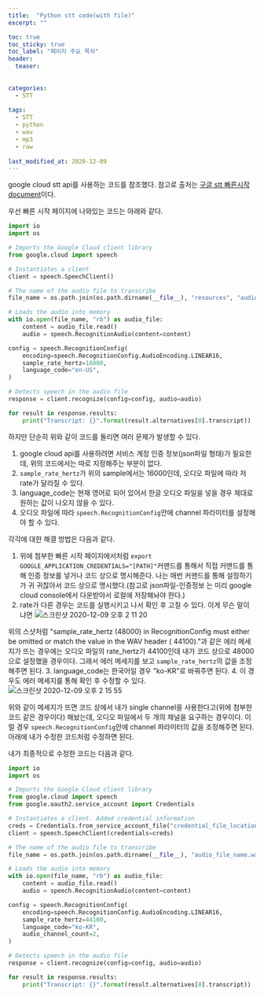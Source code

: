 ```yaml
---
title:  "Python stt code(with file)"
excerpt: ""

toc: true
toc_sticky: true
toc_label: "페이지 주요 목차"
header:
  teaser: 
  
  
categories:
  - STT
  
tags:
  - STT
  - python
  - wav
  - mp3
  - raw
  
last_modified_at: 2020-12-09
---
```


google cloud stt api를 사용하는 코드를 참조했다. 참고로 출처는 [구글 stt 빠른시작 document](https://cloud.google.com/speech-to-text/docs/quickstart-client-libraries?hl=ko)이다.

우선 빠른 시작 페이지에 나와있는 코드는 아래와 같다.

```python
import io
import os

# Imports the Google Cloud client library
from google.cloud import speech

# Instantiates a client
client = speech.SpeechClient()

# The name of the audio file to transcribe
file_name = os.path.join(os.path.dirname(__file__), "resources", "audio.raw")

# Loads the audio into memory
with io.open(file_name, "rb") as audio_file:
    content = audio_file.read()
    audio = speech.RecognitionAudio(content=content)

config = speech.RecognitionConfig(
    encoding=speech.RecognitionConfig.AudioEncoding.LINEAR16,
    sample_rate_hertz=16000,
    language_code="en-US",
)

# Detects speech in the audio file
response = client.recognize(config=config, audio=audio)

for result in response.results:
    print("Transcript: {}".format(result.alternatives[0].transcript))
```

하지만 단순히 위와 같이 코드를 돌리면 여러 문제가 발생할 수 있다.


1. google cloud api를 사용하려면 서비스 계정 인증 정보(json파일 형태)가 필요한데, 위의 코드에서는 따로 지정해주는 부분이 없다.
2. `sample_rate_hertz`가 위의 sample에서는 16000인데, 오디오 파일에 따라 저 rate가 달라질 수 있다.
3. language_code는 현재 영어로 되어 있어서 한글 오디오 파일을 넣을 경우 제대로 원하는 값이 나오지 않을 수 있다.
4. 오디오 파일에 따라 `speech.RecognitionConfig`안에 channel 파라미터를 설정해야 할 수 있다.

각각에 대한 해결 방법은 다음과 같다.

1. 위에 첨부한 빠른 시작 페이지에서처럼 `export GOOGLE_APPLICATION_CREDENTIALS="[PATH]"`커맨드를 통해서 직접 커맨드를 통해 인증 정보를 넣거나 코드 상으로 명시해준다. 나는 매번 커맨드를 통해 설정하기가 귀
  귀찮아서 코드 상으로 명시했다.(참고로 json파일-인증정보 는 미리 google cloud console에서 다운받아서 로컬에 저장해놔야 한다.)
2. rate가 다른 경우는 코드를 실행시키고 나서 확인 후 고칠 수 있다. 이게 무슨 말이냐면
  ![스크린샷 2020-12-09 오후 2 11 20](https://user-images.githubusercontent.com/41438361/101587916-8c302380-3a28-11eb-9fd8-eff12d221eef.png)
  
  위의 스샷처럼 "sample_rate_hertz (48000) in RecognitionConfig must either be omitted or match the value in the WAV header ( 44100)."과 같은 에러 메세지가 뜨는 경우에는 오디오   파일의 rate_hertz가 44100인데 내가 코드 상으로 48000으로 설정했을 경우이다. 그래서 에러 메세지를 보고 `sample_rate_hertz`의 값을 조정해주면 된다.
3. language_code는 한국어일 경우 "ko-KR"로 바꿔주면 된다.
4. 이 경우도 에러 메세지를 통해 확인 후 수정할 수 있다.
  ![스크린샷 2020-12-09 오후 2 15 55](https://user-images.githubusercontent.com/41438361/101588155-15475a80-3a29-11eb-8e93-fe6c032dab50.png)
  
  위와 같이 메세지가 뜨면 코드 상에서 내가 single channel을 사용한다고(위에 첨부한 코드 같은 경우이다) 해놨는데, 오디오 파일에서 두 개의 채널을 요구하는 경우이다. 이럴 경우 `speech.RecognitionConfig`안에 
  channel 파라미터의 값을 조정해주면 된다. 아래에 내가 수정한 코드처럼 수정하면 된다.
  
  
내가 최종적으로 수정한 코드는 다음과 같다.

```python
import io
import os

# Imports the Google Cloud client library
from google.cloud import speech
from google.oauth2.service_account import Credentials

# Instantiates a client. Added credential information
creds = Credentials.from_service_account_file("credential_file_location.json") 
client = speech.SpeechClient(credentials=creds)

# The name of the audio file to transcribe
file_name = os.path.join(os.path.dirname(__file__), "audio_file_name.wav")

# Loads the audio into memory
with io.open(file_name, "rb") as audio_file:
    content = audio_file.read()
    audio = speech.RecognitionAudio(content=content)

config = speech.RecognitionConfig(
    encoding=speech.RecognitionConfig.AudioEncoding.LINEAR16,
    sample_rate_hertz=44100,
    language_code="ko-KR",
    audio_channel_count=2,
)

# Detects speech in the audio file
response = client.recognize(config=config, audio=audio)

for result in response.results:
    print("Transcript: {}".format(result.alternatives[0].transcript))
```
  

  
